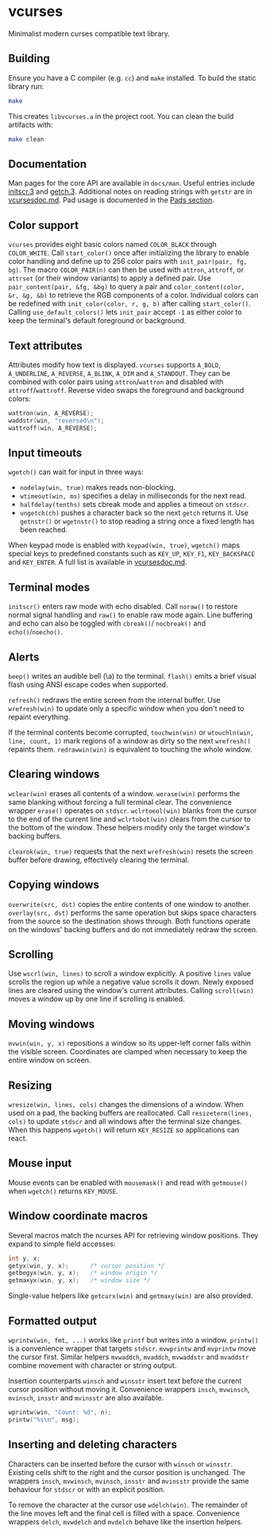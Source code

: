 # vcurses

Minimalist modern curses compatible text library.

## Building

Ensure you have a C compiler (e.g. `cc`) and `make` installed. To build the
static library run:

```sh
make
```

This creates `libvcurses.a` in the project root. You can clean the build
artifacts with:

```sh
make clean
```

## Documentation

Man pages for the core API are available in `docs/man`. Useful entries
include [initscr.3](docs/man/initscr.3) and [getch.3](docs/man/getch.3).
Additional notes on reading strings with `getstr` are in
[vcursesdoc.md](vcursesdoc.md).
Pad usage is documented in the [Pads section](vcursesdoc.md#pads).

## Color support

`vcurses` provides eight basic colors named `COLOR_BLACK` through
`COLOR_WHITE`. Call `start_color()` once after initializing the library to
enable color handling and define up to 256 color pairs with
`init_pair(pair, fg, bg)`. The macro `COLOR_PAIR(n)` can then be used with
`attron`, `attroff`, or `attrset` (or their window variants) to apply a
defined pair. Use `pair_content(pair, &fg, &bg)` to query a pair and
`color_content(color, &r, &g, &b)` to retrieve the RGB components of a
color. Individual colors can be redefined with `init_color(color, r, g, b)`
after calling `start_color()`.  Calling `use_default_colors()` lets
`init_pair` accept `-1` as either color to keep the terminal's default
foreground or background.

## Text attributes

Attributes modify how text is displayed. `vcurses` supports
`A_BOLD`, `A_UNDERLINE`, `A_REVERSE`, `A_BLINK`, `A_DIM` and `A_STANDOUT`.
They can be combined with color pairs using `attron`/`wattron` and disabled
with `attroff`/`wattroff`.
Reverse video swaps the foreground and background colors:

```c
wattron(win, A_REVERSE);
waddstr(win, "reversed\n");
wattroff(win, A_REVERSE);
```

## Input timeouts

`wgetch()` can wait for input in three ways:

- `nodelay(win, true)` makes reads non-blocking.
- `wtimeout(win, ms)` specifies a delay in milliseconds for the next read.
- `halfdelay(tenths)` sets cbreak mode and applies a timeout on `stdscr`.
- `ungetch(ch)` pushes a character back so the next `getch` returns it.
Use `getnstr()` or `wgetnstr()` to stop reading a string once a fixed
length has been reached.

When keypad mode is enabled with `keypad(win, true)`, `wgetch()` maps
special keys to predefined constants such as `KEY_UP`, `KEY_F1`,
`KEY_BACKSPACE` and `KEY_ENTER`.  A full list is available in
[vcursesdoc.md](vcursesdoc.md#key-codes).

## Terminal modes

`initscr()` enters raw mode with echo disabled. Call `noraw()` to
restore normal signal handling and `raw()` to enable raw mode again.
Line buffering and echo can also be toggled with `cbreak()`/
`nocbreak()` and `echo()`/`noecho()`.

## Alerts

`beep()` writes an audible bell (\a) to the terminal. `flash()` emits a brief
visual flash using ANSI escape codes when supported.

`refresh()` redraws the entire screen from the internal buffer. Use
`wrefresh(win)` to update only a specific window when you don't need to
repaint everything.

If the terminal contents become corrupted, `touchwin(win)` or
`wtouchln(win, line, count, 1)` mark regions of a window as dirty so the next
`wrefresh()` repaints them. `redrawwin(win)` is equivalent to touching the
whole window.

## Clearing windows

`wclear(win)` erases all contents of a window. `werase(win)` performs the same
blanking without forcing a full terminal clear. The convenience wrapper
`erase()` operates on `stdscr`. `wclrtoeol(win)` blanks from the cursor to the
end of the current line and `wclrtobot(win)` clears from the cursor to the
bottom of the window. These helpers modify only the target window's backing
buffers.

`clearok(win, true)` requests that the next `wrefresh(win)` resets the screen
buffer before drawing, effectively clearing the terminal.

## Copying windows

`overwrite(src, dst)` copies the entire contents of one window to another.
`overlay(src, dst)` performs the same operation but skips space characters
from the source so the destination shows through. Both functions operate
on the windows' backing buffers and do not immediately redraw the screen.

## Scrolling

Use `wscrl(win, lines)` to scroll a window explicitly. A positive `lines`
value scrolls the region up while a negative value scrolls it down. Newly
exposed lines are cleared using the window's current attributes.
Calling `scroll(win)` moves a window up by one line if scrolling is enabled.

## Moving windows

`mvwin(win, y, x)` repositions a window so its upper-left corner falls within
the visible screen. Coordinates are clamped when necessary to keep the entire
window on screen.

## Resizing

`wresize(win, lines, cols)` changes the dimensions of a window. When used on a
pad, the backing buffers are reallocated. Call `resizeterm(lines, cols)` to
update `stdscr` and all windows after the terminal size changes. When this
happens `wgetch()` will return `KEY_RESIZE` so applications can react.

## Mouse input

Mouse events can be enabled with `mousemask()` and read with `getmouse()` when
`wgetch()` returns `KEY_MOUSE`.

## Window coordinate macros

Several macros match the ncurses API for retrieving window positions. They
expand to simple field accesses:

```c
int y, x;
getyx(win, y, x);      /* cursor position */
getbegyx(win, y, x);   /* window origin */
getmaxyx(win, y, x);   /* window size */
```

Single-value helpers like `getcurx(win)` and `getmaxy(win)` are also provided.

## Formatted output

`wprintw(win, fmt, ...)` works like `printf` but writes into a window.
`printw()` is a convenience wrapper that targets `stdscr`.
`mvwprintw` and `mvprintw` move the cursor first. Similar helpers
`mvwaddch`, `mvaddch`, `mvwaddstr` and `mvaddstr` combine movement with
character or string output.

Insertion counterparts `winsch` and `winsstr` insert text before the current
cursor position without moving it. Convenience wrappers `insch`, `mvwinsch`,
`mvinsch`, `insstr` and `mvinsstr` are also available.

```c
wprintw(win, "Count: %d", n);
printw("%s\n", msg);
```

## Inserting and deleting characters

Characters can be inserted before the cursor with `winsch` or `winsstr`.
Existing cells shift to the right and the cursor position is unchanged.  The
wrappers `insch`, `mvwinsch`, `mvinsch`, `insstr` and `mvinsstr` provide the
same behaviour for `stdscr` or with an explicit position.

To remove the character at the cursor use `wdelch(win)`.  The remainder of the
line moves left and the final cell is filled with a space.  Convenience
wrappers `delch`, `mvwdelch` and `mvdelch` behave like the insertion helpers.

